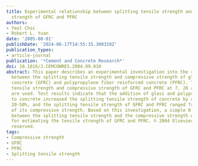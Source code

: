 ```yaml
---
title: Experimental relationship between splitting tensile strength and compressive
  strength of GFRC and PFRC
authors:
- Yeol Choi
- Robert L. Yuan
date: '2005-08-01'
publishDate: '2024-06-17T14:55:15.300319Z'
publication_types:
- article-journal
publication: '*Cement and Concrete Research*'
doi: 10.1016/J.CEMCONRES.2004.09.010
abstract: This paper describes an experimental investigation into the relationship
  between the splitting tensile strength and compressive strength of glass fiber reinforced
  concrete (GFRC) and polypropylene fiber reinforced concrete (PFRC). The splitting
  tensile strength and compressive strength of GFRC and PFRC at 7, 28 and 90 days
  are used. Test results indicate that the addition of glass and polypropylene fibers
  to concrete increased the splitting tensile strength of concrete by approximately
  20-50%, and the splitting tensile strength of GFRC and PFRC ranged from 9% to 13%
  of its compressive strength. Based on this investigation, a simple 0.5 power relationship
  between the splitting tensile strength and the compressive strength was derived
  for estimating the tensile strength of GFRC and PFRC. © 2004 Elsevier Ltd. All rights
  reserved.
tags:
- Compressive strength
- GFRC
- PFRC
- Splitting tensile strength
---
```

